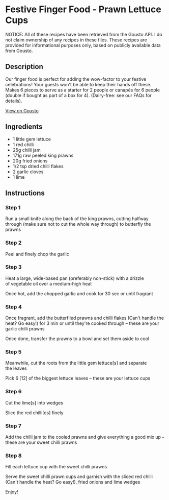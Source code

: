 # Festive Finger Food - Prawn Lettuce Cups

NOTICE: All of these recipes have been retrieved from the Gousto API. I do not claim ownership of any recipes in these files. These recipes are provided for informational purposes only, based on publicly available data from Gousto.

## Description

Our finger food is perfect for adding the wow-factor to your festive celebrations! Your guests won't be able to keep their hands off these. Makes 6 pieces to serve as a starter for 2 people or canapés for 6 people (double if bought as part of a box for 4). (Dairy-free: see our FAQs for details).

[View on Gousto](https://www.gousto.co.uk/recipes/cookbook/festive-finger-food-prawn-lettuce-cups)

## Ingredients

- 1 little gem lettuce
- 1 red chilli
- 25g chilli jam
- 171g raw peeled king prawns
- 20g fried onions
- 1/2 tsp dried chilli flakes
- 2 garlic cloves
- 1 lime

## Instructions


### Step 1

Run a small knife along the back of the king prawns, cutting halfway through (make sure not to cut the whole way through) to butterfly the prawns


### Step 2

Peel and finely chop the garlic


### Step 3

Heat a large, wide-based pan (preferably non-stick) with a drizzle of vegetable oil over a medium-high heat


Once hot, add the chopped garlic and cook for 30 <span class="text-highlight">sec</span> or until fragrant


### Step 4

Once fragrant, add the butterflied prawns and chilli flakes (Can't handle the heat? Go easy!) for 3 min or until they're cooked through – these are your garlic chilli prawns


Once done, transfer the prawns to a bowl and set them aside to cool


### Step 5

Meanwhile, cut the roots from the little gem lettuce<span class="text-danger">[s]</span> and separate the leaves


Pick 6 <span class="text-danger">[12] </span>of the biggest lettuce leaves – these are your lettuce cups


### Step 6

Cut the lime<span class="text-danger">[s]</span> into wedges


Slice the red chilli<span class="text-danger">[es]</span> finely


### Step 7

Add the chilli jam to the cooled prawns and give everything a good mix up – these are your sweet chilli prawns

### Step 8

Fill each lettuce cup with the sweet chilli prawns


Serve the sweet chilli prawn cups and garnish with the sliced red chilli (Can't handle the heat? Go easy!), <span class="text-highlight">fried</span> onions and lime wedges 


Enjoy!

